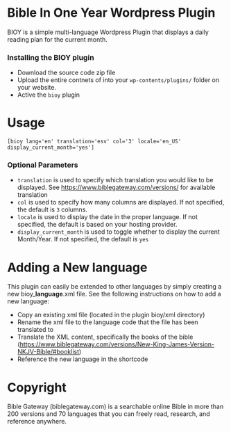 # Bible In One Year Wordpress Plugin
BIOY is a simple multi-language Wordpress Plugin that displays a daily reading plan for the current month.  

### Installing the BIOY plugin

- Download the source code zip file
- Upload the entire contnets of into your `wp-contents/plugins/` folder on your website.
- Active the `bioy` plugin

# Usage

`[bioy lang='en' translation='esv' col='3' locale='en_US' display_current_month='yes']`

### Optional Parameters

- `translation` is used to specify which translation you would like to be displayed.  See https://www.biblegateway.com/versions/ for available translation
- `col` is used to specify how many columns are displayed. If not specified, the default is `3` columns. 
- `locale` is used to display the date in the proper language. If not specified, the default is based on your hosting provider. 
- `display_current_month` is used to toggle whether to display the current Month/Year.  If not specified, the default is `yes`

# Adding a New language
This plugin can easily be extended to other languages by simply creating a new bioy_**language**.xml file. See the following instructions on how to add a new language:

- Copy an existing xml file (located in the plugin bioy/xml directory)
- Rename the xml file to the language code that the file has been translated to
- Translate the XML content, specifically the books of the bible (https://www.biblegateway.com/versions/New-King-James-Version-NKJV-Bible/#booklist)
- Reference the new language in the shortcode

# Copyright
Bible Gateway (biblegateway.com) is a searchable online Bible in more than 200 versions and 70 languages that you can freely read, research, and reference anywhere. 
